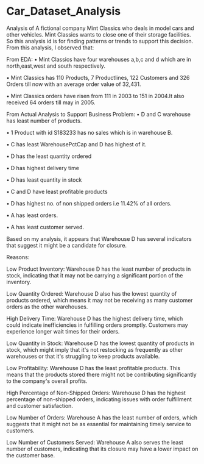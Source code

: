 # Car_Dataset_Analysis
Analysis of A fictional company Mint Classics who deals in model cars and other vehicles. Mint Classics wants to close one of their storage facilities. So this analysis id is for finding patterns or trends to support this decision.
From this analysis,  I observed that:

From EDA:
• Mint Classics have four warehouses a,b,c and d which are in north,east,west and south respectively.

• Mint Classics has 110 Products, 7 Productlines, 122 Customers and 326 Orders till now with an average order value of 32,431.

• Mint Classics orders have risen from 111 in 2003 to 151 in 2004.It also received 64 orders till may in 2005.


From Actual Analysis to Support Business Problem:
• D and C warehouse has least number of products.

• 1 Product with id S183233 has no sales which is  in warehouse B.

• C has least WarehousePctCap and D has highest of it.

• D has the least quantity ordered 

• D has highest delivery time

• D has least quantity in stock 

• C and D have least profitable products

• D has highest no. of  non shipped orders i.e 11.42% of all orders.

• A has least orders.

• A has least customer served.

Based on my analysis, it appears that Warehouse D has several indicators that suggest it might be a candidate for closure.

Reasons:

Low Product Inventory: Warehouse D has the least number of products in stock, indicating that it may not be carrying a significant portion of the inventory.

Low Quantity Ordered: Warehouse D also has the lowest quantity of products ordered, which means it may not be receiving as many customer orders as the other warehouses.

High Delivery Time: Warehouse D has the highest delivery time, which could indicate inefficiencies in fulfilling orders promptly. Customers may experience longer wait times for their orders.

Low Quantity in Stock: Warehouse D has the lowest quantity of products in stock, which might imply that it's not restocking as frequently as other warehouses or that it's struggling to keep products available.

Low Profitability: Warehouse D has the least profitable products. This means that the products stored there might not be contributing significantly to the company's overall profits.

High Percentage of Non-Shipped Orders: Warehouse D has the highest percentage of non-shipped orders, indicating issues with order fulfillment and customer satisfaction.

Low Number of Orders: Warehouse A has the least number of orders, which suggests that it might not be as essential for maintaining timely service to customers.

Low Number of Customers Served: Warehouse A also serves the least number of customers, indicating that its closure may have a lower impact on the customer base.
